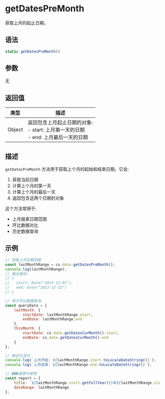 # getDatesPreMonth

获取上月的起止日期。

## 语法

```javascript
static getDatesPreMonth()
```

## 参数
无

## 返回值

| 类型 | 描述 |
|------|------|
| Object | 返回包含上月起止日期的对象:<br>- start: 上月第一天的日期<br>- end: 上月最后一天的日期 |

## 描述

`getDatesPreMonth` 方法用于获取上个月的起始和结束日期。它会:

1. 获取当前日期
2. 计算上个月的第一天
3. 计算上个月的最后一天
4. 返回包含这两个日期的对象

这个方法常用于:
- 上月报表日期范围
- 环比数据对比
- 历史数据查询

## 示例

```javascript
// 获取上月日期范围
const lastMonthRange = cx.date.getDatesPreMonth();
console.log(lastMonthRange);
// 输出类似: 
// { 
//   start: Date("2023-12-01"), 
//   end: Date("2023-12-31")
// }

// 用于环比数据查询
const queryData = {
    lastMonth: {
        startDate: lastMonthRange.start,
        endDate: lastMonthRange.end
    },
    thisMonth: {
        startDate: cx.date.getDatesCurMonth().start,
        endDate: cx.date.getDatesCurMonth().end
    }
};

// 格式化显示
console.log(`上月开始: ${lastMonthRange.start.toLocaleDateString()}`);
console.log(`上月结束: ${lastMonthRange.end.toLocaleDateString()}`);

// ���报表中使用
const report = {
    title: `${lastMonthRange.start.getFullYear()}年${lastMonthRange.start.getMonth() + 1}月报表`,
    dateRange: lastMonthRange
};
``` 